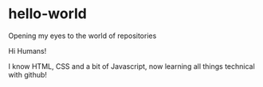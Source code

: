 # hello-world
Opening my eyes to the world of repositories 

Hi Humans!

I know HTML, CSS and a bit of Javascript, now learning all things technical with github!
